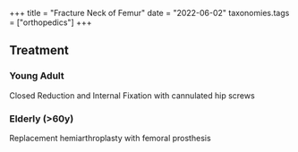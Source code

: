 +++
title = "Fracture Neck of Femur"
date = "2022-06-02"
taxonomies.tags = ["orthopedics"]
+++

## Treatment

### Young Adult
Closed Reduction and Internal Fixation with cannulated hip screws

### Elderly (>60y)
Replacement hemiarthroplasty with femoral prosthesis
